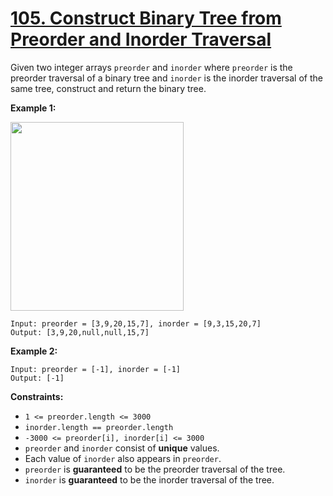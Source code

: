 # [105. Construct Binary Tree from Preorder and Inorder Traversal](https://leetcode.com/problems/construct-binary-tree-from-preorder-and-inorder-traversal/description/)

Given two integer arrays `preorder` and `inorder` where `preorder` is the preorder traversal of a binary tree and `inorder` is the inorder traversal of the same tree, construct and return the binary tree.

**Example 1:** 

<img alt="" src="https://assets.leetcode.com/uploads/2021/02/19/tree.jpg" style="width: 277px; height: 302px;">

```
Input: preorder = [3,9,20,15,7], inorder = [9,3,15,20,7]
Output: [3,9,20,null,null,15,7]
```

**Example 2:** 

```
Input: preorder = [-1], inorder = [-1]
Output: [-1]
```

**Constraints:** 

- `1 <= preorder.length <= 3000`
- `inorder.length == preorder.length`
- `-3000 <= preorder[i], inorder[i] <= 3000`
- `preorder` and `inorder` consist of **unique**  values.
- Each value of `inorder` also appears in `preorder`.
- `preorder` is **guaranteed**  to be the preorder traversal of the tree.
- `inorder` is **guaranteed**  to be the inorder traversal of the tree.